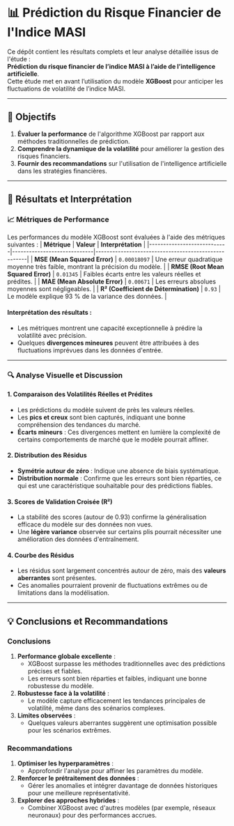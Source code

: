 # 📊 Prédiction du Risque Financier de l'Indice MASI

Ce dépôt contient les résultats complets et leur analyse détaillée issus de l'étude :  
**Prédiction du risque financier de l’indice MASI à l’aide de l’intelligence artificielle**.  
Cette étude met en avant l’utilisation du modèle **XGBoost** pour anticiper les fluctuations de volatilité de l’indice MASI.

---

## 🌟 Objectifs
1. **Évaluer la performance** de l'algorithme XGBoost par rapport aux méthodes traditionnelles de prédiction.
2. **Comprendre la dynamique de la volatilité** pour améliorer la gestion des risques financiers.
3. **Fournir des recommandations** sur l'utilisation de l'intelligence artificielle dans les stratégies financières.

---

## 🚀 Résultats et Interprétation

### 📈 Métriques de Performance
Les performances du modèle XGBoost sont évaluées à l'aide des métriques suivantes :
| **Métrique**               | **Valeur**                   | **Interprétation**                                   |
|----------------------------|-----------------------------|-----------------------------------------------------|
| **MSE (Mean Squared Error)** | `0.00018097`                | Une erreur quadratique moyenne très faible, montrant la précision du modèle. |
| **RMSE (Root Mean Squared Error)** | `0.01345`              | Faibles écarts entre les valeurs réelles et prédites. |
| **MAE (Mean Absolute Error)** | `0.00671`                | Les erreurs absolues moyennes sont négligeables.    |
| **R² (Coefficient de Détermination)** | `0.93`         | Le modèle explique 93 % de la variance des données. |

#### Interprétation des résultats :
- Les métriques montrent une capacité exceptionnelle à prédire la volatilité avec précision.
- Quelques **divergences mineures** peuvent être attribuées à des fluctuations imprévues dans les données d'entrée.

---

### 🔍 Analyse Visuelle et Discussion

#### 1. Comparaison des Volatilités Réelles et Prédites
- Les prédictions du modèle suivent de près les valeurs réelles.
- Les **pics et creux** sont bien capturés, indiquant une bonne compréhension des tendances du marché.
- **Écarts mineurs** : Ces divergences mettent en lumière la complexité de certains comportements de marché que le modèle pourrait affiner.

#### 2. Distribution des Résidus
- **Symétrie autour de zéro** : Indique une absence de biais systématique.
- **Distribution normale** : Confirme que les erreurs sont bien réparties, ce qui est une caractéristique souhaitable pour des prédictions fiables.

#### 3. Scores de Validation Croisée (R²)
- La stabilité des scores (autour de 0.93) confirme la généralisation efficace du modèle sur des données non vues.
- Une **légère variance** observée sur certains plis pourrait nécessiter une amélioration des données d'entraînement.

#### 4. Courbe des Résidus
- Les résidus sont largement concentrés autour de zéro, mais des **valeurs aberrantes** sont présentes.
- Ces anomalies pourraient provenir de fluctuations extrêmes ou de limitations dans la modélisation.

---

## 💡 Conclusions et Recommandations

### Conclusions
1. **Performance globale excellente** :
   - XGBoost surpasse les méthodes traditionnelles avec des prédictions précises et fiables.
   - Les erreurs sont bien réparties et faibles, indiquant une bonne robustesse du modèle.
2. **Robustesse face à la volatilité** :
   - Le modèle capture efficacement les tendances principales de volatilité, même dans des scénarios complexes.
3. **Limites observées** :
   - Quelques valeurs aberrantes suggèrent une optimisation possible pour les scénarios extrêmes.

### Recommandations
1. **Optimiser les hyperparamètres** :
   - Approfondir l'analyse pour affiner les paramètres du modèle.
2. **Renforcer le prétraitement des données** :
   - Gérer les anomalies et intégrer davantage de données historiques pour une meilleure représentativité.
3. **Explorer des approches hybrides** :
   - Combiner XGBoost avec d'autres modèles (par exemple, réseaux neuronaux) pour des performances accrues.


